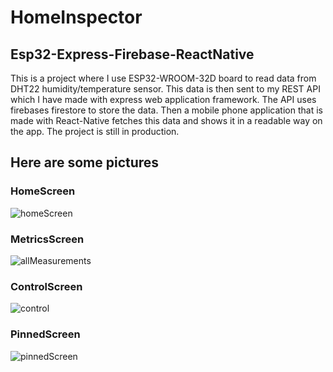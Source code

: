 # **HomeInspector**
 
## Esp32-Express-Firebase-ReactNative

This is a project where I use ESP32-WROOM-32D board to read data from DHT22 humidity/temperature sensor. This data is then sent to my REST API which I have made with express web application framework. 
The API uses firebases firestore to store the data. Then a mobile phone application that is made with React-Native fetches this data and shows it in a readable way on the app. 
The project is still in production.

## Here are some pictures

### HomeScreen
![homeScreen](./pictures/HomeScreen.png)

### MetricsScreen
![allMeasurements](./pictures/AllTheMeasurementsScreen.png)

### ControlScreen
![control](./pictures//ControlSensorSelected.png)

### PinnedScreen
![pinnedScreen](./pictures/PinnedScreen.png)

